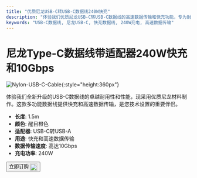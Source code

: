 ```yaml
---
title: "优质尼龙USB-C转USB-C数据线240W快充"
description: "体验我们优质尼龙USB-C转USB-C数据线的高速数据传输和快充功能，专为耐用性和性能而设计。"
keywords: "USB-C数据线, 尼龙USB-C, 快充数据线, 240W充电, 高速数据传输"
---
```


# 尼龙Type-C数据线带适配器240W快充和10Gbps

![Nylon-USB-C-Cable](https://assets.openterface.com/images/product/part/nylon-usb-c-cable.webp){:style="height:360px"}

体验我们全新升级的USB-C数据线的卓越耐用性和性能，现采用优质尼龙材料制作。这款多功能数据线提供快充和高速数据传输，是您技术设置的重要伴侣。

- **长度**: 1.5m
- **颜色**: 醒目橙色
- **适配器**: USB-C转USB-A
- **用途**: 快充和高速数据传输
- **数据传输速度**: 高达10Gbps
- **充电功率**: 240W

<button class="md-button" onclick="window.location.href='https://shop.techxartisan.com/products/upgraded-nylon-usb-c-cable-240w-fast-charging-10gbps-data-transfer-1-5m-with-usb-a-adapter-eye-catching-orange'"> 立即订购 <img src="https://assets.openterface.com/images/trademark/txa.svg" alt="TxA Shop" style="vertical-align: middle; height: 20px;"></button>
